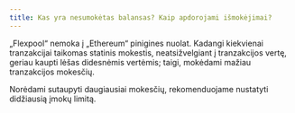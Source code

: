 ```yaml
---
title: Kas yra nesumokėtas balansas? Kaip apdorojami išmokėjimai?
---
```


„Flexpool“ nemoka į „Ethereum“ pinigines nuolat. Kadangi kiekvienai tranzakcijai taikomas statinis mokestis, neatsižvelgiant į tranzakcijos vertę, geriau kaupti lėšas didesnėmis vertėmis; taigi, mokėdami mažiau tranzakcijos mokesčių.

Norėdami sutaupyti daugiausiai mokesčių, rekomenduojame nustatyti didžiausią įmokų limitą. 
